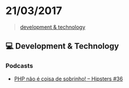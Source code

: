 # 21/03/2017

> [development & technology](#computer-development--technology)


## :computer: Development & Technology

### Podcasts
- [PHP não é coisa de sobrinho! – Hipsters #36](http://hipsters.tech/php-nao-e-coisa-de-sobrinho-hipsters-36/)